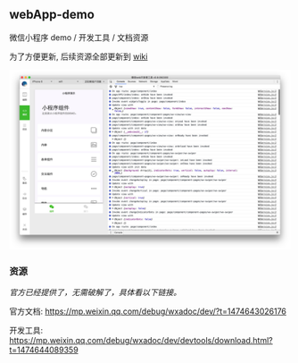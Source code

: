 ## webApp-demo

微信小程序 demo / 开发工具 / 文档资源

为了方便更新, 后续资源全部更新到 [wiki](https://github.com/xwartz/wechatApp-demo/wiki)

![](./demo.png)

### 资源

*官方已经提供了，无需破解了，具体看以下链接。*

官方文档: https://mp.weixin.qq.com/debug/wxadoc/dev/?t=1474643026176

开发工具: https://mp.weixin.qq.com/debug/wxadoc/dev/devtools/download.html?t=1474644089359

